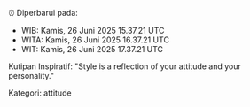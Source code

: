 ⏰ Diperbarui pada:
- WIB: Kamis, 26 Juni 2025 15.37.21 UTC
- WITA: Kamis, 26 Juni 2025 16.37.21 UTC
- WIT: Kamis, 26 Juni 2025 17.37.21 UTC

Kutipan Inspiratif:
"Style is a reflection of your attitude and your personality."


Kategori: attitude

